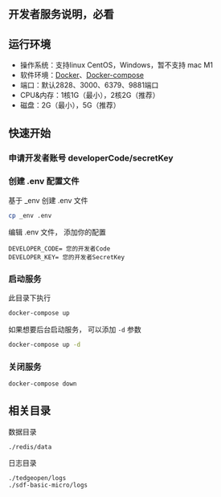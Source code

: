## 开发者服务说明，必看

## 运行环境

- 操作系统：支持linux CentOS，Windows，暂不支持 mac M1
- 软件环境：[Docker](https://www.docker.com)、[Docker-compose](https://docs.docker.com/compose/install)
- 端口：默认2828、3000、6379、9881端口
- CPU&内存：1核1G（最小），2核2G（推荐）
- 磁盘：2G（最小），5G（推荐）


## 快速开始
### 申请开发者账号 developerCode/secretKey

### 创建 .env 配置文件

基于 _env 创建 .env 文件
```bash
cp _env .env
```

编辑 .env 文件， 添加你的配置

```
DEVELOPER_CODE= 您的开发者Code
DEVELOPER_KEY= 您的开发者SecretKey
```
### 启动服务
此目录下执行
```bash
docker-compose up
```

如果想要后台启动服务， 可以添加 `-d` 参数

```bash
docker-compose up -d

```
### 关闭服务

```bash
docker-compose down
```

## 相关目录

数据目录

```
./redis/data
```

日志目录

```
./tedgeopen/logs
./sdf-basic-micro/logs
```

